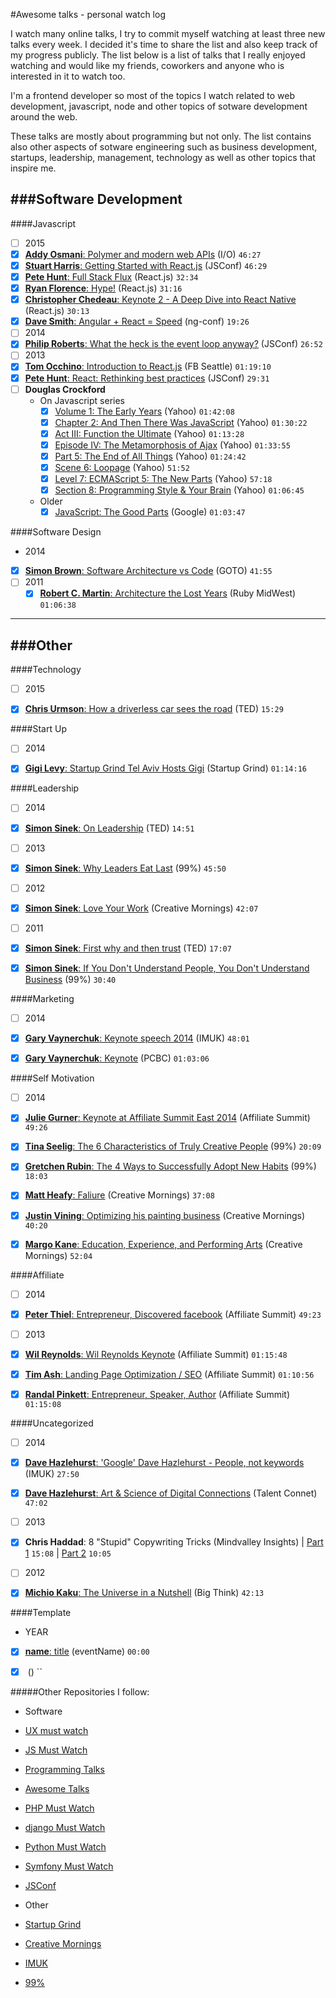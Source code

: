 #Awesome talks - personal watch log

I watch many online talks, I try to commit myself watching at least three new talks every week. I decided it's time to share the list and also keep track of my progress publicly. The list below is a list of talks that I really enjoyed watching and would like my friends, coworkers and anyone who is interested in it to watch too.

I'm a frontend developer so most of the topics I watch related to web development, javascript, node and other topics of sotware development around the web.

These talks are mostly about programming but not only. The list contains also other aspects of sotware engineering such as business development, startups, leadership, management, technology as well as other topics that inspire me.

###Software Development
---

####Javascript
- [ ] 2015
 - [x] [**Addy Osmani**: Polymer and modern web APIs](https://www.youtube.com/watch?v=fD2As5RmM8Q) (I/O) `46:27`
 - [x] [**Stuart Harris**: Getting Started with React.js](https://www.youtube.com/watch?v=8HkVHbJZeWY) (JSConf) `46:29`
 - [x] [**Pete Hunt**: Full Stack Flux](https://www.youtube.com/watch?v=KtmjkCuV-EU) (React.js) `32:34`
 - [x] [**Ryan Florence**: Hype!](https://www.youtube.com/watch?v=z5e7kWSHWTg) (React.js) `31:16`
 - [x] [**Christopher Chedeau**: Keynote 2 - A Deep Dive into React Native](https://www.youtube.com/watch?v=7rDsRXj9-cU) (React.js) `30:13`
 - [x] [**Dave Smith**: Angular + React = Speed](https://www.youtube.com/watch?v=XQM0K6YG18s) (ng-conf) `19:26`
- [ ] 2014
 - [x] [**Philip Roberts**: What the heck is the event loop anyway?](https://www.youtube.com/watch?v=8aGhZQkoFbQ) (JSConf) `26:52`
- [ ] 2013
 - [x] [**Tom Occhino**: Introduction to React.js](https://www.youtube.com/watch?v=XxVg_s8xAms) (FB Seattle) `01:19:10`
 - [x] [**Pete Hunt**: React: Rethinking best practices](https://www.youtube.com/watch?v=x7cQ3mrcKaY) (JSConf) `29:31`
- [ ] **Douglas Crockford**
  - On Javascript series
    - [x] [Volume 1: The Early Years](https://www.youtube.com/watch?v=JxAXlJEmNMg) (Yahoo) `01:42:08`
    - [x] [Chapter 2: And Then There Was JavaScript](https://www.youtube.com/watch?v=RO1Wnu-xKoY) (Yahoo) `01:30:22`
    - [x] [Act III: Function the Ultimate](https://www.youtube.com/watch?v=ya4UHuXNygM) (Yahoo) `01:13:28`
    - [x] [Episode IV: The Metamorphosis of Ajax](https://www.youtube.com/watch?v=Fv9qT9joc0M) (Yahoo) `01:33:55`
    - [x] [Part 5: The End of All Things](https://www.youtube.com/watch?v=47Ceot8yqeI) (Yahoo) `01:24:42`
    - [x] [Scene 6: Loopage](https://www.youtube.com/watch?v=QgwSUtYSUqA) (Yahoo) `51:52`
    - [x] [Level 7: ECMAScript 5: The New Parts](https://www.youtube.com/watch?v=UTEqr0IlFKY) (Yahoo) `57:18`
    - [x] [Section 8: Programming Style & Your Brain](https://www.youtube.com/watch?v=taaEzHI9xyY) (Yahoo) `01:06:45`
  - Older
    - [x] [JavaScript: The Good Parts](https://www.youtube.com/watch?v=hQVTIJBZook) (Google) `01:03:47`

####Software Design
 - 2014
  - [x] [**Simon Brown**: Software Architecture vs Code](https://www.youtube.com/watch?v=9noJwoIivV8) (GOTO) `41:55`
- [ ] 2011
  - [x] [**Robert C. Martin**: Architecture the Lost Years](https://www.youtube.com/watch?v=WpkDN78P884) (Ruby MidWest) `01:06:38`

***

###Other
---


####Technology
- [ ] 2015
 - [x] [**Chris Urmson**: How a driverless car sees the road](https://www.youtube.com/watch?v=tiwVMrTLUWg) (TED) `15:29`


####Start Up
- [ ] 2014
 - [x] [**Gigi Levy**: Startup Grind Tel Aviv Hosts Gigi](https://www.youtube.com/watch?v=RJLcurD4q70) (Startup Grind) `01:14:16`


####Leadership
- [ ] 2014
 - [x] [**Simon Sinek**: On Leadership](https://www.youtube.com/watch?v=efGLdwPOWSw) (TED) `14:51`
- [ ] 2013
 - [x] [**Simon Sinek**: Why Leaders Eat Last](https://www.youtube.com/watch?v=ReRcHdeUG9Y) (99%) `45:50`
- [ ] 2012
 - [x] [**Simon Sinek**: Love Your Work](https://www.youtube.com/watch?v=jDIZS4IQlQk) (Creative Mornings) `42:07`
- [ ] 2011
 - [x] [**Simon Sinek**: First why and then trust](https://www.youtube.com/watch?v=4VdO7LuoBzM) (TED) `17:07`
 - [x] [**Simon Sinek**: If You Don't Understand People, You Don't Understand Business](https://www.youtube.com/watch?v=8grVwcPZnuw) (99%) `30:40`


####Marketing
- [ ] 2014
 - [x] [**Gary Vaynerchuk**: Keynote speech 2014](https://www.youtube.com/watch?v=uJ51V93u84o) (IMUK) `48:01`
 - [x] [**Gary Vaynerchuk**: Keynote](https://www.youtube.com/watch?v=AC3XtSYM5aY) (PCBC) `01:03:06`


####Self Motivation
- [ ] 2014
 - [x] [**Julie Gurner**: Keynote at Affiliate Summit East 2014](https://www.youtube.com/watch?v=jMF7KT1STEs) (Affiliate Summit) `49:26`
 - [x] [**Tina Seelig**: The 6 Characteristics of Truly Creative People](https://www.youtube.com/watch?v=CgCdsERkqrc) (99%) `20:09`
 - [x] [**Gretchen Rubin**: The 4 Ways to Successfully Adopt New Habits](https://www.youtube.com/watch?v=gBNEVXg2CNU) (99%) `18:03`
 - [x] [**Matt Heafy**: Faliure](https://www.youtube.com/watch?v=v8iuAfyjAkA) (Creative Mornings) `37:08`
 - [x] [**Justin Vining**: Optimizing his painting business](https://www.youtube.com/watch?v=mu5S0QCs-qs) (Creative Mornings) `40:20`
 - [x] [**Margo Kane**: Education, Experience, and Performing Arts](https://www.youtube.com/watch?v=J5igrc0wTzY) (Creative Mornings) `52:04`


####Affiliate
- [ ] 2014
 - [x] [**Peter Thiel**: Entrepreneur, Discovered facebook](https://www.youtube.com/watch?v=Ax-WRfR1BkY) (Affiliate Summit) `49:23`
- [ ] 2013
 - [x] [**Wil Reynolds**: Wil Reynolds Keynote](https://www.youtube.com/watch?v=yl35kQEG_cM) (Affiliate Summit) `01:15:48`
 - [x] [**Tim Ash**: Landing Page Optimization / SEO](https://www.youtube.com/watch?v=Zgw4LGw61p0) (Affiliate Summit) `01:10:56`
 - [x] [**Randal Pinkett**: Entrepreneur, Speaker, Author](https://www.youtube.com/watch?v=IXDetTLXjGc) (Affiliate Summit) `01:15:08`



####Uncategorized
- [ ] 2014
 - [x] [**Dave Hazlehurst**: 'Google' Dave Hazlehurst - People, not keywords](https://www.youtube.com/watch?v=1sYMr7evKJo) (IMUK) `27:50`
 - [x] [**Dave Hazlehurst**: Art & Science of Digital Connections](https://www.youtube.com/watch?v=qJYCxDAiXsk) (Talent Connet) `47:02`
- [ ] 2013
 - [x] **Chris Haddad**: 8 "Stupid" Copywriting Tricks (Mindvalley Insights) | [Part 1](https://www.youtube.com/watch?v=rteSvoogGv0) `15:08` | [Part 2](https://www.youtube.com/watch?v=joF5Ikc8ggw) `10:05`
- [ ] 2012
 - [x] [**Michio Kaku**: The Universe in a Nutshell](https://www.youtube.com/watch?v=0NbBjNiw4tk) (Big Think) `42:13`




####Template
 - YEAR
  - [x] [**name**: title](link) (eventName) `00:00`
  - [x] [](https://www.youtube.com/watch?v=) () ``


#####Other Repositories I follow:
 - Software
  - [UX must watch](https://github.com/anilbms/ux-must-watch-videos)
  - [JS Must Watch](https://github.com/bolshchikov/js-must-watch)
  - [Programming Talks](https://github.com/hellerve/programming-talks)
  - [Awesome Talks](https://github.com/JanVanRyswyck/awesome-talks)
  - [PHP Must Watch](https://github.com/phptodayorg/php-must-watch)
  - [django Must Watch](https://github.com/rosarior/django-must-watch)
  - [Python Must Watch](https://github.com/s16h/py-must-watch)
  - [Symfony Must Watch](https://github.com/symfony-si/symfony-must-watch)
  - [JSConf](https://www.youtube.com/user/jsconfeu)
 
 - Other
  - [Startup Grind](https://www.youtube.com/user/StartupGrind)
  - [Creative Mornings](https://www.youtube.com/user/Creativemornings)
  - [IMUK](https://www.youtube.com/user/inboundukdotorg)
  - [99%](https://www.youtube.com/user/99Uvideos)
  
